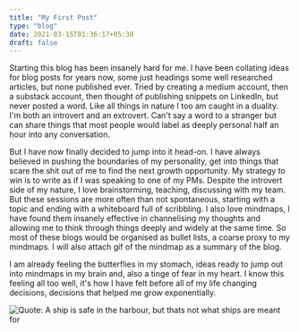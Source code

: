 ```yaml
---
title: "My First Post"
type: "blog"
date: 2021-03-15T01:36:17+05:30
draft: false
---
```


Starting this blog has been insanely hard for me. I have been collating ideas for blog posts for years now, some just headings some well researched articles, but none published ever. Tried by creating a medium account, then a substack account, then thought of publishing snippets on LinkedIn, but never posted a word. Like all things in nature I too am caught in a duality. I'm both an introvert and an extrovert. Can't say a word to a stranger but can share things that most people would label as deeply personal half an hour into any conversation. 

But I have now finally decided to jump into it head-on. I have always believed in pushing the boundaries of my personality, get into things that scare the shit out of me to find the next growth opportunity. My strategy to win is to write as if I was speaking to one of my PMs. Despite the introvert side of my nature, I love brainstorming, teaching, discussing with my team. But these sessions are more often than not spontaneous, starting with a topic and ending with a whiteboard full of scribbling. I also love mindmaps, I have found them insanely effective in channelising my thoughts and allowing me to think through things deeply and widely at the same time. So most of these blogs would be organised as bullet lists, a coarse proxy to my mindmaps. I will also attach gif of the mindmap as a summary of the blog.

I am already feeling the butterflies in my stomach, ideas ready to jump out into mindmaps in my brain and, also a tinge of fear in my heart. I know this feeling all too well, it's how I have felt before all of my life changing decisions, decisions that helped me grow exponentially.

![Quote: A ship is safe in the harbour, but thats not what ships are meant for](https://i0.wp.com/1000awesomequotes.com/wp-content/uploads/2018/09/a-ship-at-harbor-is-safe-but-that-is-not-what-ships-are-built-for-john-shedd.jpg?resize=750%2C410)